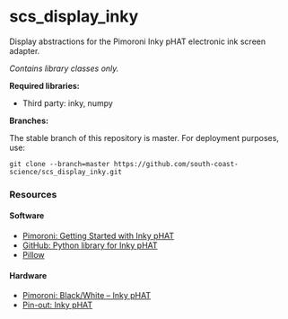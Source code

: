 # scs_display_inky
Display abstractions for the Pimoroni Inky pHAT electronic ink screen adapter.

_Contains library classes only._

**Required libraries:** 

* Third party: inky, numpy


**Branches:**

The stable branch of this repository is master. For deployment purposes, use:
```
git clone --branch=master https://github.com/south-coast-science/scs_display_inky.git
```

### Resources ###

#### Software ####

* [Pimoroni: Getting Started with Inky pHAT](https://learn.pimoroni.com/tutorial/sandyj/getting-started-with-inky-phat)
* [GitHub: Python library for Inky pHAT](https://github.com/pimoroni/inky)  
* [Pillow](https://pillow.readthedocs.io/en/stable/)

#### Hardware ####

* [Pimoroni: Black/White – Inky pHAT](https://shop.pimoroni.com/products/inky-phat)  
* [Pin-out: Inky pHAT](https://pinout.xyz/pinout/inky_phat)  
